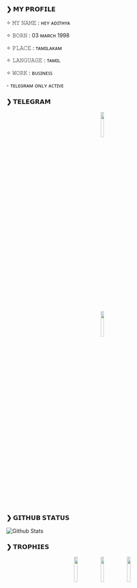 ### ❯ 𝗠𝗬 𝗣𝗥𝗢𝗙𝗜𝗟𝗘
  <p align="left">✧ 𝙼𝚈 𝙽𝙰𝙼𝙴 : ʜᴇʏ ᴀᴅɪᴛʜʏᴀ 
  <p align="left">✧ 𝙱𝙾𝚁𝙽 : 03 ᴍᴀʀᴄʜ 1998
  <p align="left">✧ 𝙿𝙻𝙰𝙲𝙴 : ᴛᴀᴍɪʟᴀᴋᴀᴍ
  <p align="left">✧ 𝙻𝙰𝙽𝙶𝚄𝙰𝙶𝙴 : ᴛᴀᴍɪʟ  
  <p align="left">✧ 𝚆𝙾𝚁𝙺 : ʙᴜꜱɪɴᴇꜱꜱ
  <p align="left">- ᴛᴇʟᴇɢʀᴀᴍ ᴏɴʟʏ ᴀᴄᴛɪᴠᴇ

### ❯ 𝗧𝗘𝗟𝗘𝗚𝗥𝗔𝗠

<p align="center">
<a href="https://t.me/BharatTorrentPro"><img width="13%" src="https://telegra.ph/file/2827f21997a785e28749f.png" /></a>
</p>
<p align="center">
<a href="https://t.me/VijayAdithyaa"><img width="13%" src="https://telegra.ph/file/e26afa95706396d805668.png" /></a>
</p>


### ❯ 𝗚𝗜𝗧𝗛𝗨𝗕 𝗦𝗧𝗔𝗧𝗨𝗦
  

![Github Stats](https://github-stats-alpha.vercel.app/api/?username=HeyAdithya&tc=333&ic=333)


### ❯ 𝗧𝗥𝗢𝗣𝗛𝗜𝗘𝗦
  

<p align="center">
<img width="13%" src="https://telegra.ph/file/b490b39f93ec158ddf21f.png" />
<img width="13%" src="https://telegra.ph/file/abafe2bd3d3bbe1e8f740.png" />
<img width="13%" src="https://telegra.ph/file/3500fea12b6f0d2eafb45.png" />
</p>

